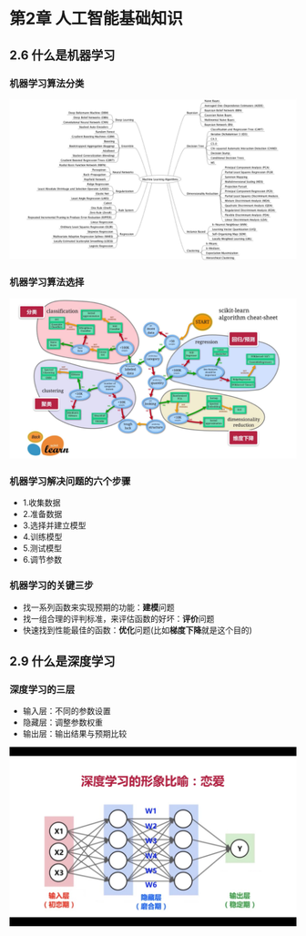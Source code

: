 # 第2章 人工智能基础知识

## 2.6 什么是机器学习

### 机器学习算法分类

![机器学习算法分类](机器学习算法分类.jpg)

### 机器学习算法选择

![如何选择机器学习算法](如何选择机器学习算法.jpg)

### 机器学习解决问题的六个步骤

+ 1.收集数据
+ 2.准备数据
+ 3.选择并建立模型
+ 4.训练模型
+ 5.测试模型
+ 6.调节参数

### 机器学习的关键三步

+ 找一系列函数来实现预期的功能：**建模**问题
+ 找一组合理的评判标准，来评估函数的好坏：**评价**问题
+ 快速找到性能最佳的函数：**优化**问题(比如**梯度下降**就是这个目的)

## 2.9 什么是深度学习

### 深度学习的三层

+ 输入层：不同的参数设置
+ 隐藏层：调整参数权重
+ 输出层：输出结果与预期比较

![深度学习的三层](深度学习的三层.jpg)